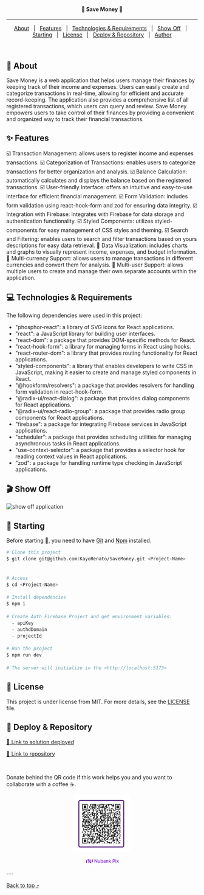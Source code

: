 <h4 align="center">
📝 Save Money 📝
</h4>
<!-- <div align="center">

  [![Linkedin](https://img.shields.io/badge/LinkedIn-0077B5?style=for-the-badge&logo=linkedin&logoColor=white)](https://www.linkedin.com/in/kayo-renato/)

  [![Github](https://img.shields.io/badge/GitHub-100000?style=for-the-badge&logo=github&logoColor=white)](https://github.com/KayoRenato)

  [![Peerlist](https://github-readme-badge.peerlist.io/api/kayoio?style=for-the-badge)](https://peerlist.io/kayoio)
</div> -->


<hr>

<p align="center">
  <a href="#dart-about">About</a> &#xa0; | &#xa0;
  <a href="#sparkles-features">Features</a> &#xa0; | &#xa0;
  <a href="#computer-technologies--requirements">Technologies & Requirements</a> &#xa0; | &#xa0;
  <a href="#clapper-show-off">Show Off</a> &#xa0; | &#xa0;
  <a href="#checkered_flag-starting">Starting</a> &#xa0; | &#xa0;
  <a href="#memo-license">License</a> &#xa0; | &#xa0;
  <a href="#gem-deploy--repository">Deploy & Repository</a> &#xa0; | &#xa0;
  <a href="https://github.com/KayoRenato" target="_blank">Author</a>
</p>

<br>

## :dart: About ##

Save Money is a web application that helps users manage their finances by keeping track of their income and expenses. Users can easily create and categorize transactions in real-time, allowing for efficient and accurate record-keeping. The application also provides a comprehensive list of all registered transactions, which users can query and review. Save Money empowers users to take control of their finances by providing a convenient and organized way to track their financial transactions.

## :sparkles: Features ##
:ballot_box_with_check: Transaction Management: allows users to register income and expenses transactions.
:ballot_box_with_check: Categorization of Transactions: enables users to categorize transactions for better organization and analysis.
:ballot_box_with_check: Balance Calculation: automatically calculates and displays the balance based on the registered transactions.
:ballot_box_with_check: User-friendly Interface: offers an intuitive and easy-to-use interface for efficient financial management.
:ballot_box_with_check: Form Validation: includes form validation using react-hook-form and zod for ensuring data integrity.
:ballot_box_with_check: Integration with Firebase: integrates with Firebase for data storage and authentication functionality.
:ballot_box_with_check: Styled Components: utilizes styled-components for easy management of CSS styles and theming.
:ballot_box_with_check: Search and Filtering: enables users to search and filter transactions based on yours descriptions for easy data retrieval.
:black_square_button: Data Visualization: includes charts and graphs to visually represent income, expenses, and budget information.
:black_square_button: Multi-currency Support: allows users to manage transactions in different currencies and convert them for analysis.
:black_square_button: Multi-user Support: allows multiple users to create and manage their own separate accounts within the application.




## :computer: Technologies & Requirements ##

The following dependencies were used in this project:

- "phosphor-react": a library of SVG icons for React applications.  
- "react": a JavaScript library for building user interfaces.  
- "react-dom": a package that provides DOM-specific methods for React.  
- "react-hook-form": a library for managing forms in React using hooks.  
- "react-router-dom": a library that provides routing functionality for React applications.  
- "styled-components": a library that enables developers to write CSS in JavaScript, making it easier to create and manage styled components in React.  
- "@hookform/resolvers": a package that provides resolvers for handling form validation in react-hook-form.  
- "@radix-ui/react-dialog": a package that provides dialog components for React applications.  
- "@radix-ui/react-radio-group": a package that provides radio group components for React applications.  
- "firebase": a package for integrating Firebase services in JavaScript applications.  
- "scheduler": a package that provides scheduling utilities for managing asynchronous tasks in React applications.  
- "use-context-selector": a package that provides a selector hook for reading context values in React applications.  
- "zod": a package for handling runtime type checking in JavaScript applications.  

## :clapper: Show Off ##

<img src="public/savemoney.gif" alt="show off application" >

## :checkered_flag: Starting ##

Before starting :checkered_flag:, you need to have [Git](https://git-scm.com) and [Npm](https://www.npmjs.com/) installed.

```bash
# Clone this project
$ git clone git@github.com:KayoRenato/SaveMoney.git <Project-Name> 


# Access
$ cd <Project-Name>

# Install dependencies
$ npm i

# Create Auth Firebase Project and get environment variables:
  - apiKey 
  - authdDomain 
  - projectId 

# Run the project
$ npm run dev

# The server will initialize in the <http://localhost:5173>
```

## :memo: License ##

This project is under license from MIT. For more details, see the [LICENSE](License.md) file.

## :gem: Deploy & Repository ##

<a href="https://savemoney.kayoio.com/" target="_blank">:rocket: Link to solution deployed</a>

<a href="https://github.com/KayoRenato/SaveMoney" target="_blank">:octopus: Link to repository</a>

<br>

Donate behind the QR code if this work helps you and you want to collaborate with a coffee :coffee:.
<div style='display: flex; justify-content: center;  flex-direction:column; align-items: center;'>
  <img src="public/buy_coffee.jpeg" alt="buy me a coffee" width="150" height="150">
  <p style='font-size: 12px; font-weight:500; color: #8228D1; display: flex;  align-items: center;'>
  <img src="public/nu.svg" alt="Nubank Logo" width="24" height="24"> Nubank Pix</p>
</div>
---

<a href="#top">Back to top :arrow_heading_up:</a>
